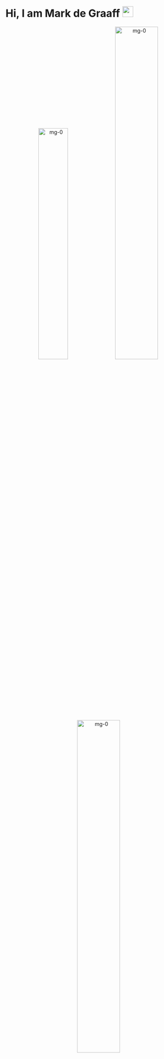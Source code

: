 # Hi, I am Mark de Graaff <img src="https://github.com/TheDudeThatCode/TheDudeThatCode/blob/master/Assets/Hi.gif" width="29px"/>

<p align="center">
<img width="40%" src="https://github-readme-stats.vercel.app/api/top-langs?username=mg-0&show_icons=true&theme=dracula&title_color=ff8000&text_color=ffffff&bg_color=6a6a6a&locale=en&layout=compact&hide_border=true" alt="mg-0" /> 
<img width="48%" src="https://github-readme-stats.vercel.app/api?username=mg-0&show_icons=true&theme=dracula&title_color=ff8000&text_color=ffffff&bg_color=6a6a6a&locale=en&hide_border=true" alt="mg-0" />
<img width="48%" src="https://github-readme-streak-stats.herokuapp.com/?usermg-0&theme=highcontrast&hide_border=true" alt="mg-0" />
</p>
